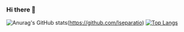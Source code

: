 ### Hi there 👋
![Anurag's GitHub stats](https://github-readme-stats.vercel.app/api?username=lseparatio&show_icons=true&theme=transparent)(https://github.com/lseparatio) [![Top Langs](https://github-readme-stats.vercel.app/api/top-langs/?username=lseparatio&layout=compact)](https://github.com/lseparatio)

